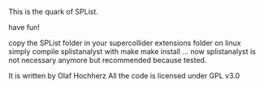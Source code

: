 This is the quark of SPList.

have fun!

copy the SPList folder in your supercollider extensions folder
on linux simply compile splistanalyst with make make install ...
now splistanalyst is not necessary anymore but recommended because tested.

It is written by Olaf Hochherz
All the code is licensed under GPL v3.0
